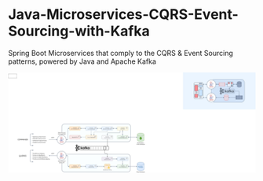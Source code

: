 # Java-Microservices-CQRS-Event-Sourcing-with-Kafka
Spring Boot Microservices that comply to the CQRS &amp; Event Sourcing patterns, powered by Java and Apache Kafka

![Alt text](/CQRS-EventSourcing.jpeg?raw=true "CQRS Kafka Event Sourcing")
